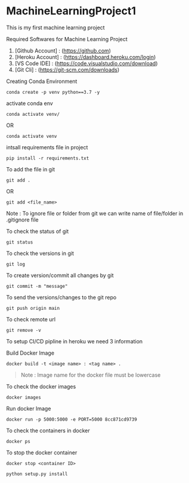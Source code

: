 # MachineLearningProject1
This is my first machine learning project


Required Softwares for Machine Learning Project

1. [Github Account] : (https://github.com)
2. [Heroku Account] : (https://dashboard.heroku.com/login)
3. [VS Code IDE] : (https://code.visualstudio.com/download)
4. [Git Cli] : (https://git-scm.com/downloads)

Creating Conda Environment
````
conda create -p venv python==3.7 -y 
`````

activate conda env
`````
conda activate venv/
`````

OR

`````
conda activate venv
`````

intsall requirements file in project

`````
pip install -r requirements.txt
`````

To add the file in git
`````
git add .
``````

OR

`````
git add <file_name>
`````

 Note : To ignore file or folder from git we can write name of file/folder in .gitignore file


To check the status of git 

`````
git status
`````

To check the versions in git 
`````
git log
`````

To create version/commit all changes by git

`````
git commit -m "message"
`````

To send the versions/changes to the git repo

`````
git push origin main
`````

To check remote url

`````
git remove -v
`````

To setup CI/CD pipline in heroku we need 3 information



Build Docker Image
`````
docker build -t <image name> : <tag name> .
`````

> Note : Image name for the docker file must be lowercase


To check the docker images

`````
docker images
`````

Run docker Image

``````
docker run -p 5000:5000 -e PORT=5000 8cc871cd9739
``````

To check the containers in docker

``````
docker ps
``````

To stop the docker container

```````
docker stop <container ID>
````````

````````
python setup.py install
````````

